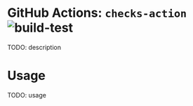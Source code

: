 # GitHub Actions: `checks-action` ![build-test](https://github.com/LouisBrunner/checks-action/workflows/build-test/badge.svg)

TODO: description

# Usage

TODO: usage
